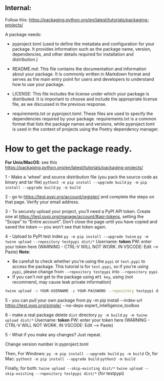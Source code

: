 ## Internal:
Follow this:
https://packaging.python.org/en/latest/tutorials/packaging-projects/

A package needs:

- pyproject.toml (used to define the metadata and configuration for your package. It provides information such as the package name, version, dependencies, and other details required for installation and distribution.)
- README.md: This file contains the documentation and information about your package. It is commonly written in Markdown format and serves as the main entry point for users and developers to understand how to use your package.

- LICENSE: This file includes the license under which your package is distributed. It is important to choose and include the appropriate license file, as we discussed in the previous response.

- requirements.txt or pyproject.toml: These files are used to specify the dependencies required by your package. requirements.txt is a common format that lists the package names and versions, while pyproject.toml is used in the context of projects using the Poetry dependency manager.


# How to get the package ready.

**For Unix/MacOS**: see this https://packaging.python.org/en/latest/tutorials/packaging-projects/

1 - Make a 'wheel' and source distribution file (you pack the source code as binary and tar file)
`python3 -m pip install --upgrade build`
`py -m pip install --upgrade build`
`py -m build`

2 - go to https://test.pypi.org/account/register/ and complete the steps on that page. Verify your email address.

3 - To securely upload your project, you’ll need a PyPI API token. Create one at https://test.pypi.org/manage/account/#api-tokens, setting the “Scope” to “Entire account”. Don’t close the page until you have copied and saved the token — you won’t see that token again.

4 - Upload to PyPI test index
`py -m pip install --upgrade twine`
`py -m twine upload --repository testpypi dist/*`
Username: __token__
PW: enter your token here (WARNING - CTRL-V WILL NOT WORK. IN VSCODE: Edit --> Paste)
**Note**: 
- Be carefull to check whether you're using the `pypi` or `test.pypi` to access the package.
This tutorial is for `test.pypi`, so if you're using `pypi`, please change from `--repository testpypi` into `--repository pypi`
- If you can't not get to the package using `API key`, using (not recommend, may cause leak private information)
```bash
twine upload -u YOUR-USERNAME -p YOUR-PASSWORD --repository testpypi dist/*
```

5 - you can pull your own package from 
py -m pip install --index-url https://test.pypi.org/simple/ --no-deps expert_intelligence_toolbox

6 - make a real package
delete `dist` directory
`py -m build`
`py -m twine upload dist/*`
Username: __token__
PW: enter your token here (WARNING - CTRL-V WILL NOT WORK. IN VSCODE: Edit --> Paste)


5 - What if you make any changes? Just repeat.

Change version number in pyproject.toml

Then, For Windows:
`py -m pip install --upgrade build`
`py -m build`
Or, for Mac:
`python3 -m pip install --upgrade build`
`python3 -m build`

Finally, for both:
`twine upload --skip-existing dist/*`
`twine upload --skip-existing --repository testpypi dist/*` (for testpypi)